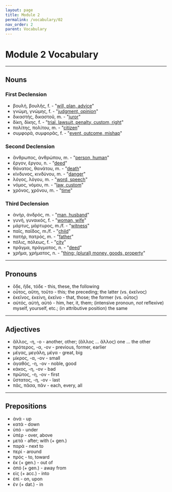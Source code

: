 ```yaml
---
layout: page
title: Module 2
permalink: /vocabulary/02
nav_order: 2
parent: Vocabulary
---
```


# Module 2 Vocabulary

***

## Nouns

### First Declension

* βουλή, βουλῆς, f. - "[will, plan, advice](https://logeion.uchicago.edu/βουλή)"
* γνώμη, γνώμης, f. - "[judgment, opinion](https://logeion.uchicago.edu/γνώμη)"
* δικαστής, δικαστοῦ, m. - "[juror](https://logeion.uchicago.edu/δικαστής)"
* δίκη, δίκης, f. - "[trial, lawsuit, penalty, custom, right](https://logeion.uchicago.edu/δίκη)"
* πολίτης, πολίτου, m. - "[citizen](https://logeion.uchicago.edu/πολίτης)"
* συμφορά, συμφορᾶς, f. - "[event, outcome, mishap](https://logeion.uchicago.edu/συμφορά)"

### Second Declension

* ἄνθρωπος, ἀνθρώπου, m. - "[person, human](https://logeion.uchicago.edu/ἄνθρωπος)"
* ἔργον, ἔργου, n. - "[deed](https://logeion.uchicago.edu/ἔργον)"
* θάνατος, θανάτου, m. - "[death](https://logeion.uchicago.edu/θάνατος)"
* κίνδυνος, κινδύνου, m. - "[danger](https://logeion.uchicago.edu/κίνδυνος)"
* λόγος, λόγου, m. - "[word, speech](https://logeion.uchicago.edu/λόγος)"
* νόμος, νόμου, m. - "[law, custom](https://logeion.uchicago.edu/νόμος)"
* χρόνος, χρόνου, m. - "[time](https://logeion.uchicago.edu/χρόνος)"

### Third Declension

* ἀνήρ, ἀνδρός, m. - "[man, husband](https://logeion.uchicago.edu/ἀνήρ)"
* γυνή, γυναικός, f. - "[woman, wife](https://logeion.uchicago.edu/γυνή)"
* μάρτυς, μάρτυρος, m./f. - "[witness](https://logeion.uchicago.edu/μάρτυς)"
* παῖς, παῖδος, m./f. - "[child](https://logeion.uchicago.edu/παῖς)"
* πατήρ, πατρός, m. - "[father](https://logeion.uchicago.edu/πατήρ)"
* πόλις, πόλεως, f. - "[city](https://logeion.uchicago.edu/πόλις)"
* πρᾶγμα, πράγματος, n. - "[deed](https://logeion.uchicago.edu/πρᾶγμα)"
* χρῆμα, χρήματος, n. - "[thing; (plural) money, goods, property](https://logeion.uchicago.edu/χρῆμα)"

***

## Pronouns

* ὅδε, ἥδε, τόδε - this, these, the following
* οὗτος, αὕτη, τοῦτο - this; the preceding; the latter (vs. ἐκεῖνος)
* ἐκεῖνος, ἐκείνη, ἐκεῖνο - that, those; the former (vs. οὗτος)
* αὐτός, αὐτή, αὐτό - him, her, it, them; (intensive pronoun, *not* reflexive) myself, yourself, etc.; (in attributive position) the same

***

## Adjectives

* ἄλλος, -η, -ο - another, other; (ἄλλος ... ἄλλος) one ... the other
* πρότερος, -α, -ον - previous, former, earlier
* μέγας, μεγάλη, μέγα - great, big
* μίκρος, -α, -ον - small
* ἀγαθός, -η, -ον - noble, good
* κάκος, -η, -ον - bad
* πρῶτος, -η, -ον - first
* ὕστατος, -η, -ον - last
* πᾶς, πᾶσα, πᾶν - each, every, all

***

## Prepositions

* ἀνά - up
* κατά - down
* ὑπό - under
* ὑπέρ - over, above
* μετά - after; with (+ gen.)
* παρά - next to
* περί - around
* πρός - to, toward
* ἐκ (+ gen.) - out of
* ἀπό (+ gen.) - away from
* εἰς (+ acc.) - into
* ἐπί - on, upon
* ἐν (+ dat.) - in
